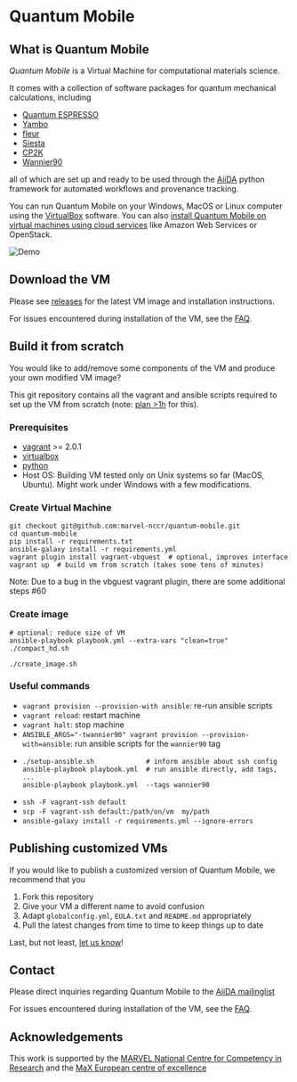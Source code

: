 # Quantum Mobile

## What is Quantum Mobile

*Quantum Mobile* is a Virtual Machine for computational materials science.

It comes with a collection of software packages for quantum
mechanical calculations, including

 * [Quantum ESPRESSO](http://www.quantum-espresso.org/)
 * [Yambo](http://www.yambo-code.org/)
 * [fleur](http://www.flapw.de/)
 * [Siesta](https://launchpad.net/siesta)
 * [CP2K](https://www.cp2k.org)
 * [Wannier90](http://www.wannier.org)

all of which are set up and ready to be used through the
[AiiDA](http://www.aiida.net) python framework for automated workflows and
provenance tracking.

You can run Quantum Mobile on your Windows, MacOS or Linux computer using the
[VirtualBox](http://virtualbox.org/) software.
You can also 
[install Quantum Mobile on virtual machines using cloud services](https://github.com/materialscloud-org/ansible-playbook-workhorse)
like Amazon Web Services or OpenStack.

![Demo](https://image.ibb.co/n50SdT/quantum_mobile.gif "A brief impression of the Quantum Mobile interface.")

## Download the VM

Please see [releases](https://github.com/marvel-nccr/quantum-mobile/releases)
for the latest VM image and installation instructions.

For issues encountered during installation of the VM, see the
[FAQ](https://github.com/marvel-nccr/quantum-mobile/wiki/Frequently-Asked-Questions).

## Build it from scratch

You would like to add/remove some components of the VM
and produce your own modified VM image?

This git repository contains all the vagrant and ansible scripts required to
set up the VM from scratch (note: [plan >1h](other_stuff/timings.txt) for
this).

### Prerequisites

- [vagrant](https://www.vagrantup.com/downloads.html) >= 2.0.1
- [virtualbox](https://www.virtualbox.org/wiki/Downloads)
- [python](https://www.python.org/)
- Host OS: Building VM tested only on Unix systems so far (MacOS, Ubuntu).
  Might work under Windows with a few modifications.

### Create Virtual Machine

```
git checkout git@github.com:marvel-nccr/quantum-mobile.git
cd quantum-mobile
pip install -r requirements.txt
ansible-galaxy install -r requirements.yml
vagrant plugin install vagrant-vbguest  # optional, improves interface
vagrant up  # build vm from scratch (takes some tens of minutes)
```

Note: Due to a bug in the vbguest vagrant plugin, there are some additional steps #60

### Create image
```
# optional: reduce size of VM
ansible-playbook playbook.yml --extra-vars "clean=true"
./compact_hd.sh

./create_image.sh
```

### Useful commands

 * `vagrant provision --provision-with ansible`: re-run ansible scripts
 * `vagrant reload`: restart machine
 * `vagrant halt`: stop machine
 * `ANSIBLE_ARGS="-twannier90" vagrant provision --provision-with=ansible`: run ansible scripts for the `wannier90` tag
 * ```
   ./setup-ansible.sh             # inform ansible about ssh config
   ansible-playbook playbook.yml  # run ansible directly, add tags, ...
   ansible-playbook playbook.yml  --tags wannier90
   ```
 * `ssh -F vagrant-ssh default`
 * `scp -F vagrant-ssh default:/path/on/vm  my/path`
 * `ansible-galaxy install -r requirements.yml --ignore-errors`

## Publishing customized VMs

If you would like to publish a customized version of Quantum Mobile, we recommend that you

 1. Fork this repository
 1. Give your VM a different name to avoid confusion
 1. Adapt `globalconfig.yml`, `EULA.txt` and `README.md` appropriately
 1. Pull the latest changes from time to time to keep things up to date

Last, but not least, [let us know](mailto:leopold.talirz@gmail.com)!

## Contact

Please direct inquiries regarding Quantum Mobile to the [AiiDA mailinglist](http://www.aiida.net/mailing-list/)

For issues encountered during installation of the VM, see the [FAQ](https://github.com/marvel-nccr/quantum-mobile/wiki/Frequently-Asked-Questions).

## Acknowledgements

This work is supported by the [MARVEL National Centre for Competency in
Research](http://nccr-marvel.ch) and the [MaX European centre of
excellence](http://www.max-centre.eu/)
